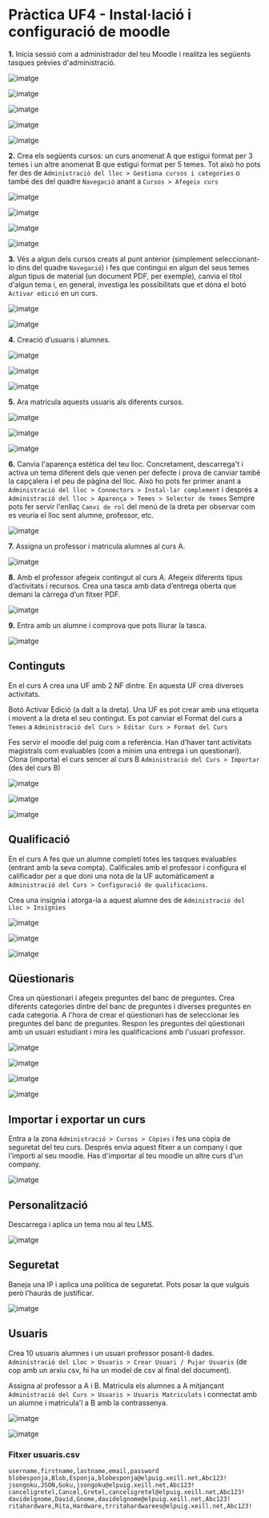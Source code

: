 # Pràctica UF4 - Instal·lació i configuració de moodle
**1.** Inicia sessió com a administrador del teu Moodle i realitza les següents tasques prèvies d'administració.

![imatge](https://github.com/user-attachments/assets/9c68d839-a5b3-41be-827b-58b6cc0d6935)

![imatge](https://github.com/user-attachments/assets/4913f1b5-406f-41e5-a4c7-8ee731653e61)

![imatge](https://github.com/user-attachments/assets/b051f43d-1d63-4d7e-bdfd-b6aea4cd8b1f)

![imatge](https://github.com/user-attachments/assets/26643149-2228-4611-8995-6e763500f5e5)

![imatge](https://github.com/user-attachments/assets/678080a4-29b0-44e7-adb5-41d118be7a35)

**2.** Crea els següents cursos: un curs anomenat A que estigui format per 3 temes i un altre anomenat B que estigui format per 5 temes. Tot això ho pots fer des de `Administració del lloc > Gestiona cursos i categories` o també des del quadre `Navegació` anant a `Cursos > Afegeix curs`

![imatge](https://github.com/user-attachments/assets/c3630d40-c19d-4a5a-882c-d5e2d254afb8)

![imatge](https://github.com/user-attachments/assets/a3012382-690d-4430-8e12-dc0415fc53b5)

![imatge](https://github.com/user-attachments/assets/9f3f68b1-4d69-47f2-b441-694286a1c65f)

![imatge](https://github.com/user-attachments/assets/0decbc76-89c0-40dc-a8f9-1a81e7375498)

**3.** Vés a algun dels cursos creats al punt anterior (simplement seleccionant-lo dins del quadre `Navegació`) i fes que contingui en algun del seus temes algun tipus de material (un document PDF, per exemple), canvia el títol d'algun tema i, en general, investiga les possibilitats que et dóna el botó `Activar edició` en un curs.

![imatge](https://github.com/user-attachments/assets/ecdfc32a-c343-4be7-ab01-548105eaf81a)

![imatge](https://github.com/user-attachments/assets/fd1ca4c3-9cdb-4089-8b74-310378c23bfc)

**4.** Creació d’usuaris i alumnes. 


![imatge](https://github.com/user-attachments/assets/c595233a-6833-4ab6-9202-109dcff94c18)

![imatge](https://github.com/user-attachments/assets/7ff3444f-af44-446f-ba7f-a94522dbbdea)

![imatge](https://github.com/user-attachments/assets/5774595f-754c-403e-9ef4-a3b7ed1d9eb6)


**5.** Ara matricula aquests usuaris als diferents cursos.

![imatge](https://github.com/user-attachments/assets/745a4781-989b-45c3-8cc4-4bac754b3962)

![imatge](https://github.com/user-attachments/assets/950f24fe-27a0-4c22-928b-e1d2c9838fdf)

![imatge](https://github.com/user-attachments/assets/96cfbc6b-55fa-4d7b-91b5-d0f1ace968de)


**6.** Canvia l'aparença estètica del teu lloc. Concretament, descarrega't i activa un tema diferent dels que venen per defecte i prova de canviar també la capçalera i el peu de pàgina del lloc. Això ho pots fer primer anant a `Administració del lloc > Connectors > Instal·lar complement` i després a `Administració del lloc > Aparença > Temes > Selector de temes` Sempre pots fer servir l'enllaç `Canvi de rol` del menú de la dreta per observar com es veuria el lloc sent alumne, professor, etc.


![imatge](https://github.com/user-attachments/assets/e3e357dc-ab14-4ee8-babe-2042dc985c25)

**7.** Assigna un professor i matricula alumnes al curs A.

![imatge](https://github.com/user-attachments/assets/1cc8582b-eeb5-44ea-8d66-c8f40f6aa523)

**8.** Amb el professor afegeix contingut al curs A. Afegeix diferents tipus d’activitats i recursos. Crea una tasca amb data d’entrega oberta que demani la càrrega d’un fitxer PDF.

![imatge](https://github.com/user-attachments/assets/bd636af3-efc9-41f0-a21f-8459de202c0f)

**9.** Entra amb un alumne i comprova que pots lliurar la tasca.

![imatge](https://github.com/user-attachments/assets/16c2137a-77b8-4847-847c-c5e74cecab92)

## Continguts
En el curs A crea una UF amb 2 NF dintre. En aquesta UF crea diverses activitats.

Botó Activar Edició (a dalt a la dreta). Una UF es pot crear amb una etiqueta i movent a la dreta el seu contingut. Es pot canviar el Format del curs a `Temes` a `Administració del Curs > Editar Curs > Format del Curs`

Fes servir el moodle del puig com a referència. Han d’haver tant activitats magistrals com evaluables (com a mínim una entrega i un questionari). Clona (importa) el curs sencer al curs B `Administració del Curs > Importar` (des del curs B)

![imatge](https://github.com/user-attachments/assets/5f2495ef-645a-43dd-9f60-9e10b1754f56)


![imatge](https://github.com/user-attachments/assets/4395e633-f5ef-4ca4-b0aa-da21958ff6aa)


![imatge](https://github.com/user-attachments/assets/5b79fc42-9272-4891-9003-f871ab6b7ecb)

## Qualificació
En el curs A fes que un alumne completi totes les tasques evaluables (entrant amb la seva compta). Calificales amb el professor i configura el calificador per a que doni una nota de la UF automàticament a `Administració del Curs > Configuració de qualificacions`.

Crea una insignia i atorga-la a aquest alumne des de `Administració del Lloc > Insígnies`

![imatge](https://github.com/user-attachments/assets/c7871152-ef66-4a2d-bae5-f05be7862971)

![imatge](https://github.com/user-attachments/assets/98025c49-2922-4bb6-8768-5d6307336cb0)

![imatge](https://github.com/user-attachments/assets/b0814b4f-4617-49ed-a256-b334eaaf7346)

## Qüestionaris
Crea un qüestionari i afegeix preguntes del banc de preguntes. Crea diferents categories dintre del banc de preguntes i diverses preguntes en cada categoria. A l'hora de crear el qüestionari has de seleccionar les preguntes del banc de preguntes. Respon les preguntes del qüestionari amb un usuari estudiant i mira les qualificacions amb l'usuari professor.

![imatge](https://github.com/user-attachments/assets/bcdf1535-43bb-441d-93cf-7833f3754e7b)

![imatge](https://github.com/user-attachments/assets/19a7bb07-7477-41e3-8d5e-49e8f468c898)

![imatge](https://github.com/user-attachments/assets/5d8c782b-c126-4de1-b683-921aa9890e4d)

![imatge](https://github.com/user-attachments/assets/e2c46006-0a82-4786-b459-6979416d08a0)

## Importar i exportar un curs
Entra a la zona `Administració > Cursos > Còpies` i fes una còpia de seguretat del teu curs. Després envia aquest fitxer a un company i que l'importi al seu moodle. Has d'importar al teu moodle un altre curs d'un company. 

![imatge](https://github.com/user-attachments/assets/d75b77f2-6d0d-4dd0-ab30-48f36c8b4946)

## Personalització
Descarrega i aplica un tema nou al teu LMS.

![imatge](https://github.com/user-attachments/assets/a71ce0e0-b9bf-4726-a308-7fdc2505fd24)

## Seguretat
Baneja una IP i aplica una política de seguretat. Pots posar la que vulguis però l’hauràs de justificar.

![imatge](https://github.com/user-attachments/assets/441f4754-7422-410b-9f33-ede54a1adfd0)

## Usuaris
Crea 10 usuaris alumnes i un usuari professor posant-li dades.
`Administració del Lloc > Usuaris > Crear Usuari / Pujar Usuaris` (de cop amb un arxiu csv, hi ha un model de csv al final del document).

 Assigna al professor a A i B. Matricula els alumnes a A mitjançant `Administració del Curs > Usuaris > Usuaris Matriculats` i connectat amb un alumne i matricula'l a B amb la contrassenya.
 
 ![imatge](https://github.com/user-attachments/assets/9393f10c-2df0-4126-8d2e-2e3da4ed2e63)

![imatge](https://github.com/user-attachments/assets/2c1a9b79-19e9-4f95-97b7-422f24b6502e)

### Fitxer usuaris.csv

```console
username,firstname,lastname,email,password
blobesponja,Blob,Esponja,blobesponja@elpuig.xeill.net,Abc123!
jsongoku,JSON,Goku,jsongoku@elpuig.xeill.net,Abc123!
canceligretel,Cancel,Gretel,canceligretel@elpuig.xeill.net,Abc123!
davidelgnome,David,Gnome,davidelgnome@elpuig.xeill.net,Abc123!
ritahardware,Rita,Hardware,trritahardwarees@elpuig.xeill.net,Abc123!
```
